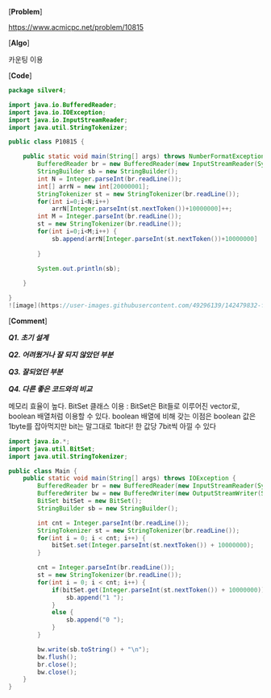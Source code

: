 [**Problem**]

https://www.acmicpc.net/problem/10815

[**Algo**]

카운팅 이용

[**Code**]
```java
package silver4;

import java.io.BufferedReader;
import java.io.IOException;
import java.io.InputStreamReader;
import java.util.StringTokenizer;

public class P10815 {

	public static void main(String[] args) throws NumberFormatException, IOException {
		BufferedReader br = new BufferedReader(new InputStreamReader(System.in));
		StringBuilder sb = new StringBuilder();
		int N = Integer.parseInt(br.readLine());
		int[] arrN = new int[20000001];
		StringTokenizer st = new StringTokenizer(br.readLine());
		for(int i=0;i<N;i++)
			arrN[Integer.parseInt(st.nextToken())+10000000]++;
		int M = Integer.parseInt(br.readLine());
		st = new StringTokenizer(br.readLine());
		for(int i=0;i<M;i++) {
			sb.append(arrN[Integer.parseInt(st.nextToken())+10000000] !=0?1:0).append(' ');
		
		}
	
		System.out.println(sb);

	}

}
![image](https://user-images.githubusercontent.com/49296139/142479832-f741ba0b-52ce-4185-827a-e3de2cf5c191.png)

```
[**Comment**]

***Q1. 초기 설계***

***Q2. 어려웠거나 잘 되지 않았던 부분***

***Q3. 잘되었던 부분***

***Q4. 다른 좋은 코드와의 비교***

메모리 효율이 높다. 
BitSet 클래스 이용
: BitSet은 Bit들로 이루어진 vector로, boolean 배열처럼 이용할 수 있다. boolean 배열에 비해 갖는 이점은 boolean 값은 1byte를 잡아먹지만 bit는 말그대로 1bit다! 한 값당 7bit씩 아낄 수 있다

```java
import java.io.*;
import java.util.BitSet;
import java.util.StringTokenizer;

public class Main {
    public static void main(String[] args) throws IOException {
        BufferedReader br = new BufferedReader(new InputStreamReader(System.in));
        BufferedWriter bw = new BufferedWriter(new OutputStreamWriter(System.out));
        BitSet bitSet = new BitSet();
        StringBuilder sb = new StringBuilder();

        int cnt = Integer.parseInt(br.readLine());
        StringTokenizer st = new StringTokenizer(br.readLine());
        for(int i = 0; i < cnt; i++) {
            bitSet.set(Integer.parseInt(st.nextToken()) + 10000000);
        }

        cnt = Integer.parseInt(br.readLine());
        st = new StringTokenizer(br.readLine());
        for(int i = 0; i < cnt; i++) {
            if(bitSet.get(Integer.parseInt(st.nextToken()) + 10000000)) {
                sb.append("1 ");
            }
            else {
                sb.append("0 ");
            }
        }

        bw.write(sb.toString() + "\n");
        bw.flush();
        br.close();
        bw.close();
    }
}
```
